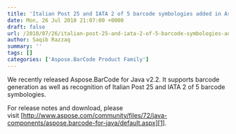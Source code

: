 ```yaml
---
title: 'Italian Post 25 and IATA 2 of 5 barcode symbologies added in Aspose.BarCode for Java 2.2'
date: Mon, 26 Jul 2010 21:07:00 +0000
draft: false
url: /2010/07/26/italian-post-25-and-iata-2-of-5-barcode-symbologies-added-in-aspose-barcode-for-java-2-2/
author: Saqib Razzaq
summary: ''
tags: []
categories: ['Aspose.BarCode Product Family']
---
```


We recently released Aspose.BarCode for Java v2.2. It supports barcode generation as well as recognition of Italian Post 25 and IATA 2 of 5 barcode symbologies.

  

For release notes and download, please visit [http://www.aspose.com/community/files/72/java-components/aspose.barcode-for-java/default.aspx][1].




[1]: http://www.aspose.com/community/files/72/java-components/aspose.barcode-for-java/default.aspx




